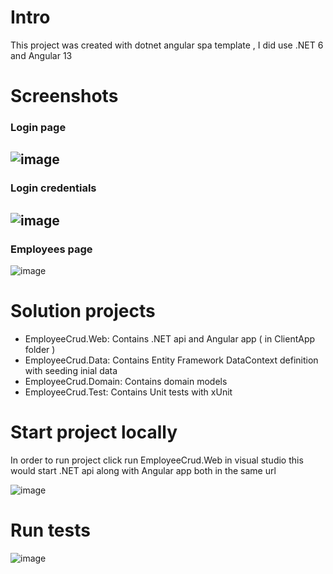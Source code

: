 # Intro 
This project was created with dotnet angular spa template , I did use .NET 6 and Angular 13

# Screenshots 
### Login page
![image](https://user-images.githubusercontent.com/16271638/182013585-8862931c-b8cc-4392-9a39-aeac250e30cc.png)
---
### Login credentials
![image](https://user-images.githubusercontent.com/16271638/182013595-fce57cb1-4ed9-430d-9cbf-ab077632c74c.png)
---
### Employees page
![image](https://user-images.githubusercontent.com/16271638/182013607-7b5b02b5-9584-4c11-9fb0-6c3c0750887b.png)

# Solution projects 
- EmployeeCrud.Web: Contains .NET api and Angular app ( in ClientApp folder )
- EmployeeCrud.Data: Contains Entity Framework DataContext definition with seeding inial data
- EmployeeCrud.Domain: Contains domain models
- EmployeeCrud.Test: Contains Unit tests with xUnit

# Start project locally
In order to run project click run EmployeeCrud.Web in visual studio this would start .NET api along with Angular app both in the same url 

![image](https://user-images.githubusercontent.com/16271638/182013521-77e853b7-3633-43fb-97f9-6616a92d59a3.png)

# Run tests 
![image](https://user-images.githubusercontent.com/16271638/182013492-29291d78-0942-41ec-9527-17a6b9181d61.png)
